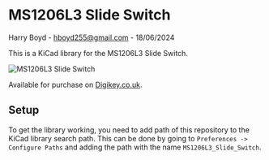 # MS1206L3 Slide Switch

Harry Boyd - hboyd255@gmail.com - 18/06/2024

This is a KiCad library for the MS1206L3 Slide Switch.

![MS1206L3 Slide Switch](https://mm.digikey.com/Volume0/opasdata/d220001/medias/images/5558/MFG_MS1206L3.jpg)


Available for purchase on
[Digikey.co.uk](https://www.digikey.co.uk/en/products/detail/cit-relay-and-switch/MS1206L3/21619492).

## Setup

To get the library working, you need to add path of this repository to the KiCad
library search path. This can be done by going to
`Preferences -> Configure Paths` and adding the path with the name
`MS1206L3_Slide_Switch`.